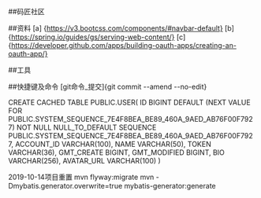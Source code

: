 ##码匠社区

##资料
[a] {https://v3.bootcss.com/components/#navbar-default}
[b] {https://spring.io/guides/gs/serving-web-content/}
[c] {https://developer.github.com/apps/building-oauth-apps/creating-an-oauth-app/}
    
##工具

##快捷键及命令
[git命令_提交]{git commit --amend --no-edit}

CREATE CACHED TABLE PUBLIC.USER(
    ID BIGINT DEFAULT (NEXT VALUE FOR PUBLIC.SYSTEM_SEQUENCE_7E4F8BEA_BE89_460A_9AED_AB76F00F7927) NOT NULL NULL_TO_DEFAULT SEQUENCE PUBLIC.SYSTEM_SEQUENCE_7E4F8BEA_BE89_460A_9AED_AB76F00F7927,
    ACCOUNT_ID VARCHAR(100),
    NAME VARCHAR(50),
    TOKEN VARCHAR(36),
    GMT_CREATE BIGINT,
    GMT_MODIFIED BIGINT,
    BIO VARCHAR(256),
    AVATAR_URL VARCHAR(100)
)

2019-10-14项目重置
mvn flyway:migrate
mvn -Dmybatis.generator.overwrite=true mybatis-generator:generate